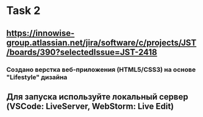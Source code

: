 # Task 2

## https://innowise-group.atlassian.net/jira/software/c/projects/JST/boards/390?selectedIssue=JST-2418

### Создано верстка веб-приложения (HTML5/CSS3) на основе "Lifestyle" дизайна

## Для запуска используйте локальный сервер (VSCode: LiveServer, WebStorm: Live Edit)
